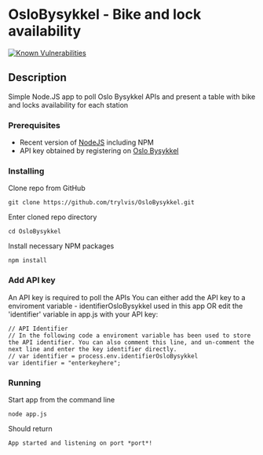 # OsloBysykkel - Bike and lock availability
[![Known Vulnerabilities](https://snyk.io/test/github/trylvis/OsloBysykkel/badge.svg?targetFile=package.json)](https://snyk.io/test/github/trylvis/OsloBysykkel?targetFile=package.json)

## Description
Simple Node.JS app to poll Oslo Bysykkel APIs and present a table with bike and locks availability for each station

### Prerequisites
* Recent version of [NodeJS](https://nodejs.org/en/download/) including NPM
* API key obtained by registering on [Oslo Bysykkel](https://developer.oslobysykkel.no/api)

### Installing

Clone repo from GitHub

```
git clone https://github.com/trylvis/OsloBysykkel.git
```

Enter cloned repo directory

```
cd OsloBysykkel
```

Install necessary NPM packages

```
npm install
```

### Add API key
An API key is required to poll the APIs
You can either add the API key to a enviroment variable - identifierOsloBysykkel used in this app OR
edit the 'identifier' variable in app.js with your API key:

```
// API Identifier
// In the following code a enviroment variable has been used to store the API identifier. You can also comment this line, and un-comment the next line and enter the key identifier directly.
// var identifier = process.env.identifierOsloBysykkel
var identifier = "enterkeyhere";
```

### Running

Start app from the command line

```
node app.js
```

Should return
```
App started and listening on port *port*!
```


